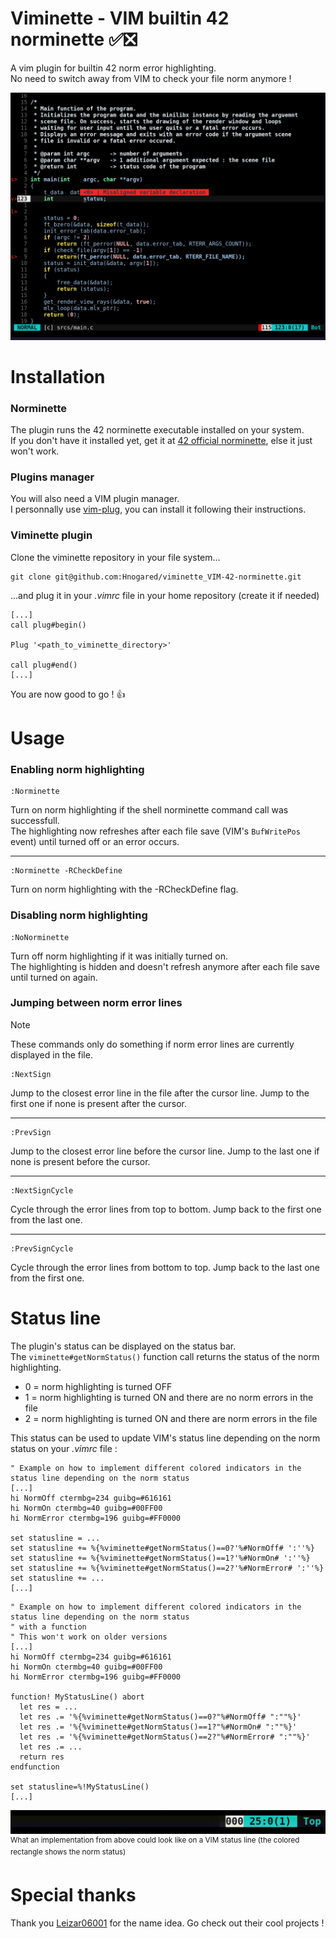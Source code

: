 # Viminette - VIM builtin 42 norminette ✅❎
A vim plugin for builtin 42 norm error highlighting.<br>
No need to switch away from VIM to check your file norm anymore !

![viminette_screenshot](./srcs/viminette_screensh.png)

# Installation

### Norminette
The plugin runs the 42 norminette executable installed on your system.<br>
If you don't have it installed yet, get it at [42 official norminette], else it just won't work.

### Plugins manager
You will also need a VIM plugin manager.<br>
I personnally use [vim-plug], you can install it following their instructions.

### Viminette plugin
Clone the viminette repository in your file system...
```
git clone git@github.com:Hnogared/viminette_VIM-42-norminette.git
```
...and plug it in your *.vimrc* file in your home repository (create it if needed)
```vim
[...]
call plug#begin()

Plug '<path_to_viminette_directory>'

call plug#end()
[...]
```

You are now good to go ! :+1:

# Usage

### Enabling norm highlighting
```
:Norminette
```
Turn on norm highlighting if the shell norminette command call was successfull.<br>
The highlighting now refreshes after each file save (VIM's `BufWritePos` event) until turned off or an error occurs.

---
```
:Norminette -RCheckDefine
```
Turn on norm highlighting with the -RCheckDefine flag.<br>

### Disabling norm highlighting
```
:NoNorminette
```
Turn off norm highlighting if it was initially turned on.<br>
The highlighting is hidden and doesn't refresh anymore after each file save until turned on again.

### Jumping between norm error lines
> [!NOTE]
> These commands only do something if norm error lines are currently displayed in the file.

```
:NextSign
```
Jump to the closest error line in the file after the cursor line. Jump to the first one if none is present after the cursor.

---
```
:PrevSign
```
Jump to the closest error line before the cursor line. Jump to the last one if none is present before the cursor.

---
```
:NextSignCycle
```
Cycle through the error lines from top to bottom. Jump back to the first one from the last one.

---
```
:PrevSignCycle
```
Cycle through the error lines from bottom to top. Jump back to the last one from the first one.

# Status line
The plugin's status can be displayed on the status bar.<br>
The `viminette#getNormStatus()` function call returns the status of the norm highlighting.<br>

- 0 = norm highlighting is turned OFF
- 1 = norm highlighting is turned ON and there are no norm errors in the file
- 2 = norm highlighting is turned ON and there are norm errors in the file

This status can be used to update VIM's status line depending on the norm status on your *.vimrc* file :
```vim
" Example on how to implement different colored indicators in the status line depending on the norm status
[...]
hi NormOff ctermbg=234 guibg=#616161
hi NormOn ctermbg=40 guibg=#00FF00
hi NormError ctermbg=196 guibg=#FF0000

set statusline = ...
set statusline += %{%viminette#getNormStatus()==0?'%#NormOff# ':''%}
set statusline += %{%viminette#getNormStatus()==1?'%#NormOn# ':''%}
set statusline += %{%viminette#getNormStatus()==2?'%#NormError# ':''%}
set statusline += ...
[...]
```

```vim
" Example on how to implement different colored indicators in the status line depending on the norm status
" with a function
" This won't work on older versions
[...]
hi NormOff ctermbg=234 guibg=#616161
hi NormOn ctermbg=40 guibg=#00FF00
hi NormError ctermbg=196 guibg=#FF0000

function! MyStatusLine() abort
  let res = ...
  let res .= '%{%viminette#getNormStatus()==0?"%#NormOff# ":""%}'
  let res .= '%{%viminette#getNormStatus()==1?"%#NormOn# ":""%}'
  let res .= '%{%viminette#getNormStatus()==2?"%#NormError# ":""%}'
  let res .= ...
  return res
endfunction

set statusline=%!MyStatusLine()
[...]
```
 
![norm status line](./srcs/norm_status_line.gif)
<sup>What an implementation from above could look like on a VIM status line (the colored rectangle shows the norm status)</sup>

# Special thanks

Thank you [Leizar06001](https://github.com/Leizar06001) for the name idea. Go check out their cool projects !

[42 official norminette]:https://github.com/42School/norminette
[vim-plug]:https://github.com/junegunn/vim-plug
